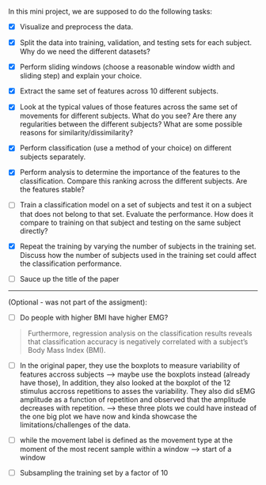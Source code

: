 In this mini project, we are supposed to do the following tasks:

- [X] Visualize and preprocess the data. 

- [X] Split the data into training, validation, and testing sets for each subject. Why do we need the different datasets?

- [X] Perform sliding windows (choose a reasonable window width and sliding step) and explain your choice.

- [X] Extract the same set of features across 10 different subjects.

- [X] Look at the typical values of those features across the same set of movements for different subjects. What do you see? Are there any regularities between the different subjects? What are some possible reasons for similarity/dissimilarity?

- [X] Perform classification (use a method of your choice) on different subjects separately.

- [X] Perform analysis to determine the importance of the features to the classification. Compare this ranking across the different subjects. Are the features stable?

- [ ] Train a classification model on a set of subjects and test it on a subject that does not
belong to that set. Evaluate the performance. How does it compare to training on that
subject and testing on the same subject directly?

- [X] Repeat the training by varying the number of subjects in the training set. Discuss how the
number of subjects used in the training set could affect the classification
performance.

- [ ] Sauce up the title of the paper

---

(Optional - was not part of the assigment):

- [ ] Do people with higher BMI have higher EMG?

> Furthermore, regression analysis on the classification results reveals that classification accuracy is negatively correlated with a subject’s Body Mass Index (BMI).

- [ ] In the original paper, they use the boxplots to measure variability of features accross subjects --> maybe use the boxplots instead (already have those), In addition, they also looked at the boxplot of the 12 stimulus accross repetitions to asses the variability. They also did sEMG amplitude as a function of repetition and observed that the amplitude decreases with repetition. --> these three plots we could have instead of the one big plot we have now and kinda showcase the limitations/challenges of the data.

- [ ] while the movement label is defined as the movement type at the moment of the most recent sample within a window --> start of a window

- [ ] Subsampling the training set by a factor of 10 
